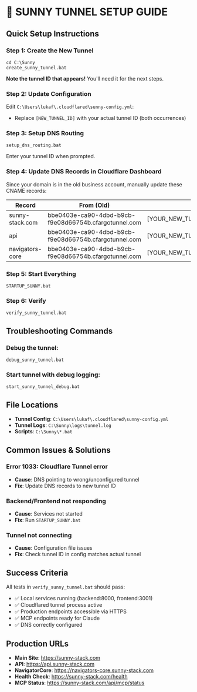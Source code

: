 # 🚀 SUNNY TUNNEL SETUP GUIDE

## Quick Setup Instructions

### Step 1: Create the New Tunnel
```batch
cd C:\Sunny
create_sunny_tunnel.bat
```
**Note the tunnel ID that appears!** You'll need it for the next steps.

### Step 2: Update Configuration
Edit `C:\Users\lukaf\.cloudflared\sunny-config.yml`:
- Replace `[NEW_TUNNEL_ID]` with your actual tunnel ID (both occurrences)

### Step 3: Setup DNS Routing
```batch
setup_dns_routing.bat
```
Enter your tunnel ID when prompted.

### Step 4: Update DNS Records in Cloudflare Dashboard
Since your domain is in the old business account, manually update these CNAME records:

| Record | From (Old) | To (New) |
|--------|------------|----------|
| sunny-stack.com | bbe0403e-ca90-4dbd-b9cb-f9e08d66754b.cfargotunnel.com | [YOUR_NEW_TUNNEL_ID].cfargotunnel.com |
| api | bbe0403e-ca90-4dbd-b9cb-f9e08d66754b.cfargotunnel.com | [YOUR_NEW_TUNNEL_ID].cfargotunnel.com |
| navigators-core | bbe0403e-ca90-4dbd-b9cb-f9e08d66754b.cfargotunnel.com | [YOUR_NEW_TUNNEL_ID].cfargotunnel.com |

### Step 5: Start Everything
```batch
STARTUP_SUNNY.bat
```

### Step 6: Verify
```batch
verify_sunny_tunnel.bat
```

## Troubleshooting Commands

### Debug the tunnel:
```batch
debug_sunny_tunnel.bat
```

### Start tunnel with debug logging:
```batch
start_sunny_tunnel_debug.bat
```

## File Locations
- **Tunnel Config**: `C:\Users\lukaf\.cloudflared\sunny-config.yml`
- **Tunnel Logs**: `C:\Sunny\logs\tunnel.log`
- **Scripts**: `C:\Sunny\*.bat`

## Common Issues & Solutions

### Error 1033: Cloudflare Tunnel error
- **Cause**: DNS pointing to wrong/unconfigured tunnel
- **Fix**: Update DNS records to new tunnel ID

### Backend/Frontend not responding
- **Cause**: Services not started
- **Fix**: Run `STARTUP_SUNNY.bat`

### Tunnel not connecting
- **Cause**: Configuration file issues
- **Fix**: Check tunnel ID in config matches actual tunnel

## Success Criteria
All tests in `verify_sunny_tunnel.bat` should pass:
- ✅ Local services running (backend:8000, frontend:3001)
- ✅ Cloudflared tunnel process active
- ✅ Production endpoints accessible via HTTPS
- ✅ MCP endpoints ready for Claude
- ✅ DNS correctly configured

## Production URLs
- **Main Site**: https://sunny-stack.com
- **API**: https://api.sunny-stack.com
- **NavigatorCore**: https://navigators-core.sunny-stack.com
- **Health Check**: https://sunny-stack.com/health
- **MCP Status**: https://sunny-stack.com/api/mcp/status